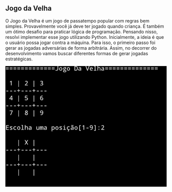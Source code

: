 ## Jogo da Velha

O Jogo da Velha é um jogo de passatempo popular com regras bem simples. Provavelmente você
já deve ter jogado quando criança. É também um ótimo desafio para praticar lógica de programação. Pensando nisso, resolvi implementar esse jogo utilizando Python.
Inicialmente, a ideia é que o usuário possa jogar contra a máquina. Para isso, o primeiro passo foi gerar as jogadas adversárias de forma arbitrária. 
Assim, no decorrer do desenvolvimento vamos buscar diferentes formas de gerar jogadas estratégicas.


![Alt Jogo da Velha](imagens/tabuleiro.jpg)